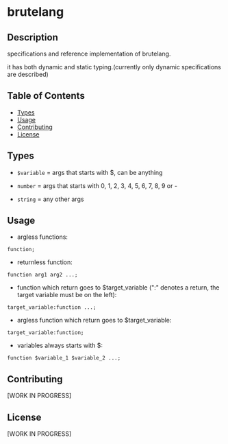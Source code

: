 
# brutelang

## Description

specifications and reference implementation of brutelang.

it has both dynamic and static typing.(currently only dynamic specifications are described)

## Table of Contents

- [Types](#types)
- [Usage](#usage)
- [Contributing](#contributing)
- [License](#license)

## Types


- `$variable` = args that starts with $, can be anything

- `number` = args that starts with 0, 1, 2, 3, 4, 5, 6, 7, 8, 9 or -

- `string` = any other args

## Usage

- argless functions:

`function;`


- returnless function:

`function arg1 arg2 ...;`


- function which return goes to $target_variable (":" denotes a return, the target variable must be on the left):

`target_variable:function ...;`


- argless function which return goes to $target_variable:

`target_variable:function;`


- variables always starts with $:

`function $variable_1 $variable_2 ...;`


## Contributing

[WORK IN PROGRESS]

## License

[WORK IN PROGRESS]